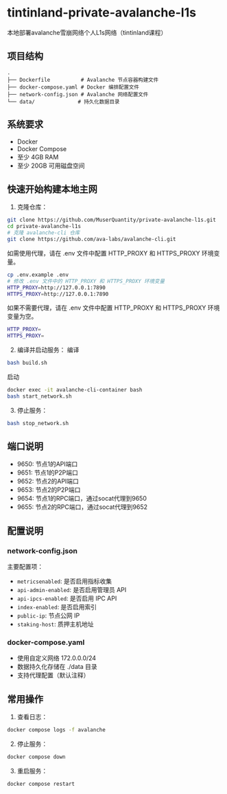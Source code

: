 # tintinland-private-avalanche-l1s
本地部署avalanche雪崩网络个人L1s网络（tintinland课程）

## 项目结构

```
.
├── Dockerfile          # Avalanche 节点容器构建文件
├── docker-compose.yaml # Docker 编排配置文件
├── network-config.json # Avalanche 网络配置文件
└── data/              # 持久化数据目录
```

## 系统要求

- Docker
- Docker Compose
- 至少 4GB RAM
- 至少 20GB 可用磁盘空间

## 快速开始构建本地主网

1. 克隆仓库：
```bash
git clone https://github.com/MuserQuantity/private-avalanche-l1s.git
cd private-avalanche-l1s
# 克隆 avalanche-cli 仓库
git clone https://github.com/ava-labs/avalanche-cli.git
```
如需使用代理，请在 .env 文件中配置 HTTP_PROXY 和 HTTPS_PROXY 环境变量。
```bash
cp .env.example .env
# 修改 .env 文件中的 HTTP_PROXY 和 HTTPS_PROXY 环境变量
HTTP_PROXY=http://127.0.0.1:7890
HTTPS_PROXY=http://127.0.0.1:7890
```
如果不需要代理，请在 .env 文件中配置 HTTP_PROXY 和 HTTPS_PROXY 环境变量为空。
```bash
HTTP_PROXY=
HTTPS_PROXY=
```

2. 编译并启动服务：
编译
```bash
bash build.sh
```
启动
```bash
docker exec -it avalanche-cli-container bash
bash start_network.sh
```
3. 停止服务：
```bash
bash stop_network.sh
```

## 端口说明

- 9650: 节点1的API端口
- 9651: 节点1的P2P端口
- 9652: 节点2的API端口
- 9653: 节点2的P2P端口
- 9654: 节点1的RPC端口，通过socat代理到9650
- 9655: 节点2的RPC端口，通过socat代理到9652

## 配置说明

### network-config.json

主要配置项：
- `metricsenabled`: 是否启用指标收集
- `api-admin-enabled`: 是否启用管理员 API
- `api-ipcs-enabled`: 是否启用 IPC API
- `index-enabled`: 是否启用索引
- `public-ip`: 节点公网 IP
- `staking-host`: 质押主机地址

### docker-compose.yaml

- 使用自定义网络 172.0.0.0/24
- 数据持久化存储在 ./data 目录
- 支持代理配置（默认注释）

## 常用操作

1. 查看日志：
```bash
docker compose logs -f avalanche
```

2. 停止服务：
```bash
docker compose down
```

3. 重启服务：
```bash
docker compose restart
```
